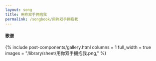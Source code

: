 ```yaml
---
layout: song
title: 用祢双手拥抱我
permalink: /songbook/用祢双手拥抱我
---
```


#### 歌谱

{% include post-components/gallery.html
    columns = 1
    full_width = true
    images = "/library/sheet/用你双手拥抱我.png,"
%}
